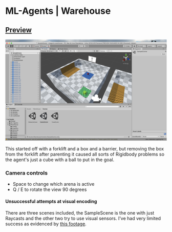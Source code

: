 # ML-Agents | Warehouse
## [Preview](https://youtu.be/DWS-o6cuJOk)

![Preview of scene in Unity](https://github.com/afewvowels/unity_00_07_ml-agents_warehouse/blob/master/images/preview.png)

This started off with a forklift and a box and a barrier, but removing the box from the forklift after parenting it caused all sorts of Rigidbody problems so the agent's just a cube with a ball to put in the goal.

### Camera controls
* Space to change which arena is active
* Q / E to rotate the view 90 degrees

#### Unsuccessful attempts at visual encoding
There are three scenes included, the SampleScene is the one with just Raycasts and the other two try to use visual sensors. I've had very limited success as evidenced by [this footage](https://gfycat.com/threadbareglisteningboa).
